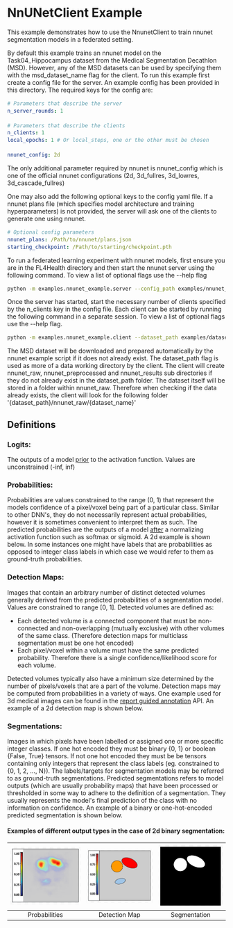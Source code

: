 # NnUNetClient Example

This example demonstrates how to use the NnunetClient to train nnunet segmentation models in a federated setting.

By default this example trains an nnunet model on the Task04_Hippocampus dataset from the Medical Segmentation Decathlon (MSD). However, any of the MSD datasets can be used by specifying them with the msd_dataset_name flag for the client. To run this example first create a config file for the server. An example config has been provided in this directory. The required keys for the config are:

```yaml
# Parameters that describe the server
n_server_rounds: 1

# Parameters that describe the clients
n_clients: 1
local_epochs: 1 # Or local_steps, one or the other must be chosen

nnunet_config: 2d
```

The only additional parameter required by nnunet is nnunet_config which is one of the official nnunet configurations (2d, 3d_fullres, 3d_lowres, 3d_cascade_fullres)

One may also add the following optional keys to the config yaml file. If a nnunet plans file (which specifies model architecture and training hyperparameters) is not provided, the server will ask one of the clients to generate one using nnunet.

```yaml
# Optional config parameters
nnunet_plans: /Path/to/nnunet/plans.json
starting_checkpoint: /Path/to/starting/checkpoint.pth
```

To run a federated learning experiment with nnunet models, first ensure you are in the FL4Health directory and then start the nnunet server using the following command. To view a list of optional flags use the --help flag

```bash
python -m examples.nnunet_example.server --config_path examples/nnunet_example/config.yaml
```

Once the server has started, start the necessary number of clients specified by the n_clients key in the config file. Each client can be started by running the following command in a separate session. To view a list of optional flags use the --help flag.

```bash
python -m examples.nnunet_example.client --dataset_path examples/datasets/nnunet
```

The MSD dataset will be downloaded and prepared automatically by the nnunet example script if it does not already exist. The dataset_path flag is used as more of a data working directory by the client. The client will create nnunet_raw, nnunet_preprocessed and nnunet_results sub directories if they do not already exist in the dataset_path folder. The dataset itself will be stored in a folder within nnunet_raw. Therefore when checking if the data already exists, the client will look for the following folder '{dataset_path}/nnunet_raw/{dataset_name}'

## Definitions

### Logits:

The outputs of a model <ins>prior</ins> to the activation function. Values are unconstrained (-inf, inf)

### Probabilities:

Probabilities are values constrained to the range (0, 1) that represent the models confidence of a pixel/voxel being part of a particular class. Similar to other DNN's, they do not necessarily represent actual probabilities, however it is sometimes convenient to interpret them as such. The predicted probabilities are the outputs of a model <ins>after</ins> a normalizing activation function such as softmax or sigmoid. A 2d example is shown below. In some instances one might have labels that are probabilities as opposed to integer class labels in which case we would refer to them as ground-truth probabilities.

### Detection Maps:

Images that contain an arbitrary number of distinct detected volumes generally derived from the predicted probabilities of a segmentation model. Values are constrained to range [0, 1]. Detected volumes are defined as:
- Each detected volume is a connected component that must be non-connected and non-overlapping (mutually exclusive) with other volumes of the same class. (Therefore detection maps for multiclass segmentation must be one hot encoded)
- Each pixel/voxel within a volume must have the same predicted probability. Therefore there is a single confidence/likelihood score for each volume.

Detected volumes typically also have a minimum size determined by the number of pixels/voxels that are a part of the volume. Detection maps may be computed from probabilities in a variety of ways. One example used for 3d medical images can be found in the [report guided annotation](https://github.com/DIAGNijmegen/Report-Guided-Annotation) API. An example of a 2d detection map is shown below.

### Segmentations:

Images in which pixels have been labelled or assigned one or more specific integer classes. If one hot encoded they must be binary {0, 1} or boolean {False, True} tensors. If not one hot encoded they must be be tensors containing only integers that represent the class labels (eg. constrained to {0, 1, 2, ..., N}). The labels/targets for segmentation models may be referred to as ground-truth segmentations. Predicted segmentations refers to model outputs (which are usually probability maps) that have been processed or thresholded in some way to adhere to the definition of a segmentation. They usually represents the model's final prediction of the class with no information on confidence. An example of a binary or one-hot-encoded predicted segmentation is shown below.

#### Examples of different output types in the case of 2d binary segmentation:


<img src="assets/probs.png" width="250"/> | <img src="assets/detmap.png" width="250"/>| <img src="assets/seg.png" width="210"/>|
:----------------------------:|:------------------------------:|:----------------------------------:
Probabilities | Detection Map | Segmentation|
